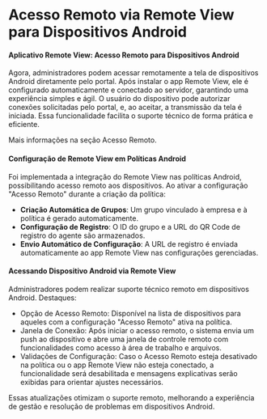 # Acesso Remoto via Remote View para Dispositivos Android

#### Aplicativo Remote View: Acesso Remoto para Dispositivos Android

Agora, administradores podem acessar remotamente a tela de dispositivos Android diretamente pelo portal. Após instalar o app Remote View, ele é configurado automaticamente e conectado ao servidor, garantindo uma experiência simples e ágil. O usuário do dispositivo pode autorizar conexões solicitadas pelo portal, e, ao aceitar, a transmissão da tela é iniciada. Essa funcionalidade facilita o suporte técnico de forma prática e eficiente.

Mais informações na seção Acesso Remoto.

#### Configuração de Remote View em Políticas Android

Foi implementada a integração do Remote View nas políticas Android, possibilitando acesso remoto aos dispositivos. Ao ativar a configuração "Acesso Remoto" durante a criação da política:

* **Criação Automática de Grupos**: Um grupo vinculado à empresa e à política é gerado automaticamente.
* **Configuração de Registro**: O ID do grupo e a URL do QR Code de registro do agente são armazenados.
* **Envio Automático de Configuração**: A URL de registro é enviada automaticamente ao app Remote View nas configurações gerenciadas.

#### Acessando Dispositivo Android via Remote View

Administradores podem realizar suporte técnico remoto em dispositivos Android. Destaques:

* Opção de Acesso Remoto: Disponível na lista de dispositivos para aqueles com a configuração "Acesso Remoto" ativa na política.
* Janela de Conexão: Após iniciar o acesso remoto, o sistema envia um push ao dispositivo e abre uma janela de controle remoto com funcionalidades como acesso à área de trabalho e arquivos.
* Validações de Configuração: Caso o Acesso Remoto esteja desativado na política ou o app Remote View não esteja conectado, a funcionalidade será desabilitada e mensagens explicativas serão exibidas para orientar ajustes necessários.

Essas atualizações otimizam o suporte remoto, melhorando a experiência de gestão e resolução de problemas em dispositivos Android.


